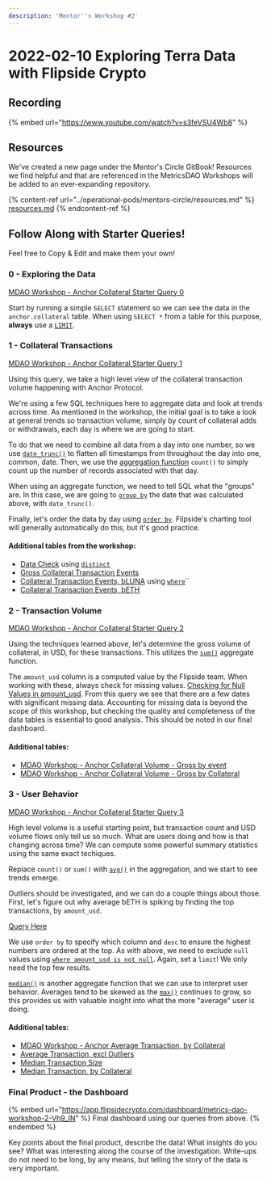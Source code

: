 ```yaml
---
description: 'Mentor''s Workshop #2'
---
```


# 2022-02-10 Exploring Terra Data with Flipside Crypto

## Recording

{% embed url="https://www.youtube.com/watch?v=s3feVSU4Wb8" %}

## Resources

We've created a new page under the Mentor's Circle GitBook! Resources we find helpful and that are referenced in the MetricsDAO Workshops will be added to an ever-expanding repository.

{% content-ref url="../operational-pods/mentors-circle/resources.md" %}
[resources.md](../operational-pods/mentors-circle/resources.md)
{% endcontent-ref %}

## Follow Along with Starter Queries!

Feel free to Copy & Edit and make them your own!

### 0 - Exploring the Data

[MDAO Workshop - Anchor Collateral Starter Query 0](https://app.flipsidecrypto.com/velocity/queries/572039b9-5864-4b41-9164-fc2294fb8866)

Start by running a simple `SELECT` statement so we can see the data in the `anchor.collateral` table. When using `SELECT *` from a table for this purpose, **always** use a [`LIMIT`](https://mode.com/sql-tutorial/sql-limit/).

### 1 - Collateral Transactions

[MDAO Workshop - Anchor Collateral Starter Query 1](https://app.flipsidecrypto.com/velocity/queries/aa3eb6c6-6cd6-42e4-b7d2-97c72aae3b0b)

Using this query, we take a high level view of the collateral transaction volume happening with Anchor Protocol.

We're using a few SQL techniques here to aggregate data and look at trends across time. As mentioned in the workshop, the initial goal is to take a look at general trends so transaction volume, simply by count of collateral adds or withdrawals, each day is where we are going to start.

To do that we need to combine all data from a day into one number, so we use [`date_trunc()`](https://docs.snowflake.com/en/sql-reference/functions/date\_trunc.html) to flatten all timestamps from throughout the day into one, common, date. Then, we use the [aggregation function](https://mode.com/sql-tutorial/sql-aggregate-functions/) `count()` to simply count up the number of records associated with that day.

When using an aggregate function, we need to tell SQL what the "groups" are. In this case, we are going to [`group by`](https://mode.com/sql-tutorial/sql-group-by/) the date that was calculated above, with `date_trunc()`.

Finally, let's order the data by day using [`order by`](https://mode.com/sql-tutorial/sql-order-by/). Flipside's charting tool will generally automatically do this, but it's good practice.

#### Additional tables from the workshop:

* [Data Check](https://app.flipsidecrypto.com/velocity/queries/0389886a-fdae-4055-99e1-e726c6cef9e1) using [`distinct`](https://mode.com/sql-tutorial/sql-distinct/)
* [Gross Collateral Transaction Events](https://app.flipsidecrypto.com/velocity/queries/63767222-e809-4b9a-bb78-20b5138326c6)
* [Collateral Transaction Events, bLUNA](https://app.flipsidecrypto.com/velocity/queries/a0075801-3555-4978-b5cb-ee98c1e6612d) using [`where`](https://mode.com/sql-tutorial/sql-where/)``
* [Collateral Transaction Events, bETH](https://app.flipsidecrypto.com/velocity/queries/7fa0643a-f208-4542-a17e-275d40ee8ab6)

### 2 - Transaction Volume

[MDAO Workshop - Anchor Collateral Starter Query 2](https://app.flipsidecrypto.com/velocity/queries/274db57c-8805-49bd-b118-5a39d5f8f43b)

Using the techniques learned above, let's determine the gross volume of collateral, in USD, for these transactions. This utilizes the [`sum()`](https://mode.com/sql-tutorial/sql-sum/) aggregate function.

The `amount_usd` column is a computed value by the Flipside team. When working with these, always check for missing values. [Checking for Null Values in amount\_usd](https://app.flipsidecrypto.com/velocity/queries/cd221ed5-5bdc-4696-8997-79cdb9530cb5). From this query we see that there are a few dates with significant missing data. Accounting for missing data is beyond the scope of this workshop, but checking the quality and completeness of the data tables is essential to good analysis. This should be noted in our final dashboard.

#### Additional tables:

* [MDAO Workshop - Anchor Collateral Volume - Gross by event](https://app.flipsidecrypto.com/velocity/queries/7afdb980-6c36-42aa-84a8-61790c5cc63f)
* [MDAO Workshop - Anchor Collateral Volume - Gross by Collateral](https://app.flipsidecrypto.com/velocity/queries/e680cc97-3595-45ec-8b2d-eb3b99f6c193)

### 3 - User Behavior

[MDAO Workshop - Anchor Collateral Starter Query 3](https://app.flipsidecrypto.com/velocity/queries/50936448-72ff-400b-a3c1-e72bd81e20ab)

High level volume is a useful starting point, but transaction count and USD volume flows only tell us so much. What are users doing and how is that changing across time? We can compute some powerful summary statistics using the same exact techiques.

Replace `count()` or `sum()` with [`avg()`](https://mode.com/sql-tutorial/sql-avg/) in the aggregation, and we start to see trends emerge.

Outliers should be investigated, and we can do a couple things about those. First, let's figure out why average bETH is spiking by finding the top transactions, by `amount_usd`.&#x20;

[Query Here](https://app.flipsidecrypto.com/velocity/queries/90157f8a-179d-4a32-bc13-5090dceb08df)&#x20;

We use `order by` to specify which column and `desc` to ensure the highest numbers are ordered at the top. As with above, we need to exclude `null` values using [`where amount_usd is not null`](https://mode.com/sql-tutorial/sql-is-null/). Again, set a `limit`! We only need the top few results.

[`median()`](https://docs.snowflake.com/en/sql-reference/functions/median.html) is another aggregate function that we can use to interpret user behavior. Averages tend to be skewed as the [`max()`](https://mode.com/sql-tutorial/sql-min-max/) continues to grow, so this provides us with valuable insight into what the more "average" user is doing.

#### Additional tables:

* [MDAO Workshop - Anchor Average Transaction, by Collateral](https://app.flipsidecrypto.com/velocity/queries/b75736c7-82db-44ec-87f7-d9e4d25edae0)
* [Average Transaction, excl Outliers](https://app.flipsidecrypto.com/velocity/queries/d6b6194c-f8c6-401d-a79b-d0238e36c221)
* [Median Transaction Size](https://app.flipsidecrypto.com/velocity/queries/61f856aa-f0ba-4733-aa6d-35c17fcf41b9)
* [Median Transaction, by Collateral](https://app.flipsidecrypto.com/velocity/queries/5c1c94e6-b13e-4605-a7d6-dc8967efe30e)

### Final Product - the Dashboard

{% embed url="https://app.flipsidecrypto.com/dashboard/metrics-dao-workshop-2-Vh9_IN" %}
Final dashboard using our queries from above.
{% endembed %}

Key points about the final product, describe the data! What insights do you see? What was interesting along the course of the investigation. Write-ups do not need to be long, by any means, but telling the story of the data is very important.
